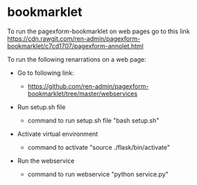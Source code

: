 # bookmarklet
To run the pagexform-bookmarklet on web pages go to this link https://cdn.rawgit.com/ren-admin/pagexform-bookmarklet/c7cd1707/pagexform-annolet.html

To run the following renarrations on a web page:
- Go to following link:
  - https://github.com/ren-admin/pagexform-bookmarklet/tree/master/webservices
  
- Run setup.sh file
  - command to run setup.sh file "bash setup.sh"
- Activate virtual environment
  - command to activate "source ./flask/bin/activate"
- Run the webservice
  - command to run webservice "python service.py"
 
